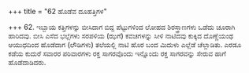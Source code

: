 +++
title = "62 ಹೊಡೆವ ದೂಹತ್ತಿಗಳ"

+++
62. ಇಬ್ಬಾಯ ಕತ್ತಿಗಳನ್ನು ಬೀಸಿದಾಗ ಬಿದ್ದ ಪೆಟ್ಟುಗಳಿಂದ ಲೋಹದ ಶಿರಸ್ತ್ರಾಣಗಳು ಒಡೆದು ಚೂರಾಗಿ ಹಾರಿದವು. ಬೀಸಿ ಎಸೆದ ಭಲ್ಲೆಗಳು ಸರಪಳಿಯ (ಝಗೆ) ಕವಚಗಳನ್ನು ಸೀಳಿ ನಾಟಿದವು ಕುಕ್ಕಿದ ದೊಣ್ಣೆಯಂಥ ಆಯುಧದಿಂದ ಹೊಡೆದಾಗ (ಲೌಡಿಗಳು) ತಲೆಯಲ್ಲಿ ನಾಟಿ ಹೊರ ಬಂದ ಮಿದುಳು ಎಲ್ಲೆಡೆ ಚೆಲ್ಲಾಡಿತು. ಎರಡೂ ಕಡೆಯ ಕುದುರೆ ಸವಾರರ ಪರಿವಾರಗಳು ರಕ್ತ ಸಾಗರವೊಂದು ಇನ್ನೊಂದು ರಕ್ತ ಸಾಗರವನ್ನು  ಸೇರುವ ಹಾಗೆ ಹೊಡೆದಾಡಿದರು.